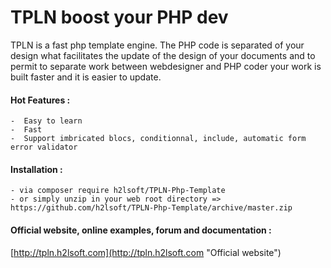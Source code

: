 TPLN boost your PHP dev
=======================

TPLN is a fast php template engine.
The PHP code is separated of your design what facilitates the update of the design of your documents and
to permit to separate work between webdesigner and PHP coder your work is built faster and it is easier to update.

#### Hot Features :

    -  Easy to learn
    -  Fast
    -  Support imbricated blocs, conditionnal, include, automatic form error validator
    
#### Installation :

    - via composer require h2lsoft/TPLN-Php-Template
    - or simply unzip in your web root directory => https://github.com/h2lsoft/TPLN-Php-Template/archive/master.zip
    

#### Official website, online examples, forum and documentation :

[http://tpln.h2lsoft.com](http://tpln.h2lsoft.com "Official website")

